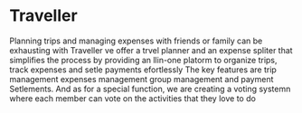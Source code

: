 # Traveller

Planning trips and managing expenses with friends or family can be exhausting with Traveller ve offer a trvel planner and an expense
spliter that simplifies the process by providing an llin-one platorm to organize trips, track expenses and setle payments efortlessly
The key features are trip management expenses management group management and payment Setlements. And as for a special function, we are creating a voting systemn where each member can vote on the activities that they love to do
